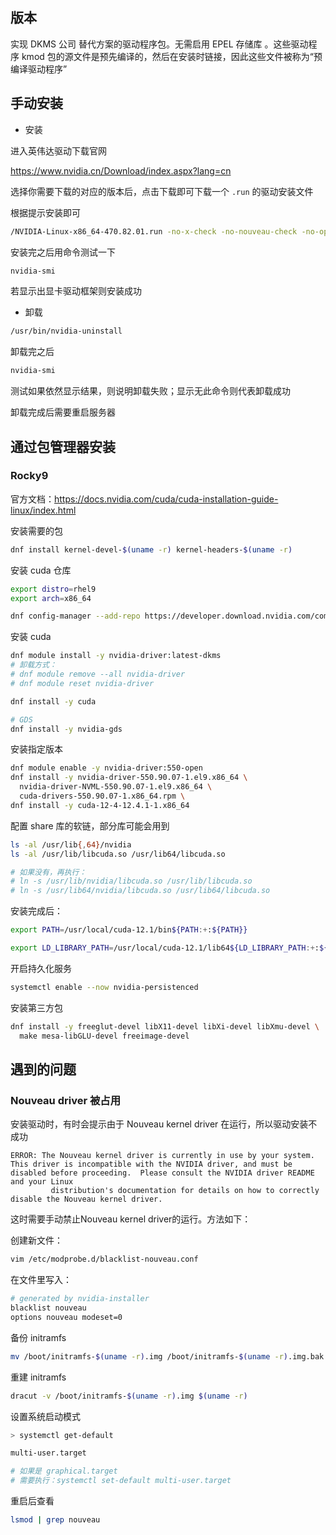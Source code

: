 ## 版本

实现 DKMS 公司 替代方案的驱动程序包。无需启用 EPEL 存储库 。这些驱动程序 kmod 包的源文件是预先编译的，然后在安装时链接，因此这些文件被称为“预编译驱动程序”

## 手动安装

- 安装

进入英伟达驱动下载官网

<https://www.nvidia.cn/Download/index.aspx?lang=cn>

选择你需要下载的对应的版本后，点击下载即可下载一个 `.run` 的驱动安装文件

根据提示安装即可

```bash
/NVIDIA-Linux-x86_64-470.82.01.run -no-x-check -no-nouveau-check -no-opengl-files
```

安装完之后用命令测试一下

```bash
nvidia-smi
```

若显示出显卡驱动框架则安装成功

- 卸载

```bash
/usr/bin/nvidia-uninstall
```

卸载完之后

```bash
nvidia-smi
```

测试如果依然显示结果，则说明卸载失败；显示无此命令则代表卸载成功

卸载完成后需要重启服务器

## 通过包管理器安装

### Rocky9

官方文档：<https://docs.nvidia.com/cuda/cuda-installation-guide-linux/index.html>

安装需要的包

```bash
dnf install kernel-devel-$(uname -r) kernel-headers-$(uname -r)
```

安装 cuda 仓库

```bash
export distro=rhel9
export arch=x86_64

dnf config-manager --add-repo https://developer.download.nvidia.com/compute/cuda/repos/$distro/$arch/cuda-$distro.repo
```

安装 cuda

```bash
dnf module install -y nvidia-driver:latest-dkms
# 卸载方式：
# dnf module remove --all nvidia-driver
# dnf module reset nvidia-driver

dnf install -y cuda

# GDS
dnf install -y nvidia-gds
```

安装指定版本

```bash
dnf module enable -y nvidia-driver:550-open
dnf install -y nvidia-driver-550.90.07-1.el9.x86_64 \
  nvidia-driver-NVML-550.90.07-1.el9.x86_64 \
  cuda-drivers-550.90.07-1.x86_64.rpm \
dnf install -y cuda-12-4-12.4.1-1.x86_64
```



配置 share 库的软链，部分库可能会用到

```bash
ls -al /usr/lib{,64}/nvidia
ls -al /usr/lib/libcuda.so /usr/lib64/libcuda.so

# 如果没有，再执行：
# ln -s /usr/lib/nvidia/libcuda.so /usr/lib/libcuda.so
# ln -s /usr/lib64/nvidia/libcuda.so /usr/lib64/libcuda.so
```

安装完成后：

```bash
export PATH=/usr/local/cuda-12.1/bin${PATH:+:${PATH}}

export LD_LIBRARY_PATH=/usr/local/cuda-12.1/lib64${LD_LIBRARY_PATH:+:${LD_LIBRARY_PATH}}
```

开启持久化服务

```bash
systemctl enable --now nvidia-persistenced
```

安装第三方包

```bash
dnf install -y freeglut-devel libX11-devel libXi-devel libXmu-devel \
  make mesa-libGLU-devel freeimage-devel
```

## 遇到的问题

### Nouveau driver 被占用

安装驱动时，有时会提示由于 Nouveau kernel driver 在运行，所以驱动安装不成功

```plain
ERROR: The Nouveau kernel driver is currently in use by your system.  This driver is incompatible with the NVIDIA driver, and must be disabled before proceeding.  Please consult the NVIDIA driver README and your Linux
         distribution's documentation for details on how to correctly disable the Nouveau kernel driver.
```

这时需要手动禁止Nouveau kernel driver的运行。方法如下：

创建新文件：

```bash
vim /etc/modprobe.d/blacklist-nouveau.conf
```

在文件里写入：

```bash
# generated by nvidia-installer
blacklist nouveau
options nouveau modeset=0
```

备份 initramfs

```bash
mv /boot/initramfs-$(uname -r).img /boot/initramfs-$(uname -r).img.bak
```

重建 initramfs

```bash
dracut -v /boot/initramfs-$(uname -r).img $(uname -r)
```

设置系统启动模式

```bash
> systemctl get-default

multi-user.target

# 如果是 graphical.target
# 需要执行：systemctl set-default multi-user.target
```

重启后查看

```bash
lsmod | grep nouveau
```

